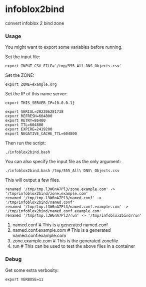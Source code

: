 # infoblox2bind
convert infoblox 2 bind zone


### Usage

You might want to export some variables before running.

Set the input file:

```
export INPUT_CSV_FILE='/tmp/555_All DNS Objects.csv'
```

Set the ZONE:

```
export ZONE=example.org
```

Set the IP of this name server:

```
export THIS_SERVER_IP=10.0.0.1}
```

```
export SERIAL=202206281738
export REFRESH=604800
export RETRY=86400
export TTL=604800
export EXPIRE=2419200
export NEGATIVE_CACHE_TTL=604800
```

Then run the script:

```
./infoblox2bind.bash
```

You can also specify the input file as the only argument:

```
./infoblox2bind.bash /tmp/555_All\ DNS\ Objects.csv
```

This will output a few files.

```
renamed '/tmp/tmp.l3W6nA7Pl3/zone.example.com' -> '/tmp/infoblox2bind/zone.example.com'
renamed '/tmp/tmp.l3W6nA7Pl3/named.conf' -> '/tmp/infoblox2bind/named.conf'
renamed '/tmp/tmp.l3W6nA7Pl3/named.conf.example.com' -> '/tmp/infoblox2bind/named.conf.example.com'
renamed '/tmp/tmp.l3W6nA7Pl3/run' -> '/tmp/infoblox2bind/run'
```

1. named.conf # This is a generated named.conf
1. named.conf.example.com # This is a generated named.conf.example.com
1. zone.example.com # This is the generated zonefile
1. run # This can be used to test the above files in a container

### Debug

Get some extra verbosity:

```
export VERBOSE=11
```


